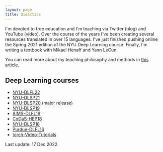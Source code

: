 ```yaml
---
layout: page
title: Didactics
---
```


I'm devoted to free education and I'm teaching via Twitter (blog) and YouTube (video).
Over the course of the years I've been creating several resources translated in over 15 languages.
I've just finished pushing online the Spring 2021 edition of the NYU Deep Learning course.
Finally, I'm writing a textbook with Mikael Henaff and Yann LeCun.

You can read more about my teaching philosophy and methods in [this article](https://openreview.net/forum?id=3jKiduENcO).


## Deep Learning courses

- [NYU-DLFL22](https://atcold.github.io/NYU-DLFL22/)
- [NYU-DLSP21](https://atcold.github.io/NYU-DLSP21/)
- [NYU-DLSP20](https://atcold.github.io/NYU-DLSP20/) (major release)
- [NYU-DLSP19](https://github.com/Atcold/NYU-DLSP20/releases/tag/dlsp19/)
- [AIMS-DLFL19](https://github.com/Atcold/NYU-DLSP20/releases/tag/aims-fl18/)
- [CoDaS-HEP18](https://github.com/Atcold/NYU-DLSP20/releases/tag/v1.0.0/)
- [NYU-DLSP18](https://docs.google.com/document/d/1_p1Mw-NtMGN_vpas_pchLsQC2u0NM5mTnRapBrQ2ivk/)
- [Purdue-DLFL16](https://docs.google.com/document/d/1ugJRMqQ_cCUQC1B8mSE0iro7sKrDT8-BnppTZv0rA08/)
- [torch-Video-Tutorials](https://github.com/Atcold/torch-Video-Tutorials/)

<p class="last-edit">Last update: 17 Dec 2022.</p>

